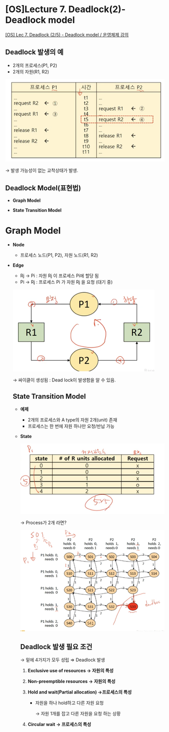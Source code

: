 # [OS]Lecture 7. Deadlock(2)-Deadlock model

[[OS] Lec 7. Deadlock (2/5) - Deadlock model / 운영체제 강의](https://www.youtube.com/watch?v=czjtYkjhtgo&list=PLBrGAFAIyf5rby7QylRc6JxU5lzQ9c4tN&index=20)

## Deadlock 발생의 예

- 2개의 프로세스(P1, P2)
- 2개의 자원(R1, R2)

![Untitled](%5BOS%5DLecture%207%20Deadlock(2)-Deadlock%20model%20cd834c3928c141c8a446fd9c396bfd7a/Untitled.png)

→ 발생 가능성이 없는 교착상태가 발생.

## Deadlock Model(표현법)

- **Graph Model**

- **State Transition Model**

# Graph Model

- **Node**
    - 프로세스 노드(P1, P2), 자원 노드(R1, R2)
- **Edge**
    - Rj → Pi : 자원 Rj 이 프로세스 Pi에 할당 됨
    - Pi → Rj : 프로세스 Pi 가 자원 Rj 을 요청 (대기 중)

    ![Untitled](%5BOS%5DLecture%207%20Deadlock(2)-Deadlock%20model%20cd834c3928c141c8a446fd9c396bfd7a/Untitled%201.png)

    → 싸이클이 생성됨 : Dead lock이 발생함을 알 수 있음.

    ## State Transition Model

    - **예제**
        - 2개의 프로세스와 A type의 자원 2개(unit) 존재
        - 프로세스는 한 번에 자원 하나만 요청/반납 가능

    - **State**

        ![Untitled](%5BOS%5DLecture%207%20Deadlock(2)-Deadlock%20model%20cd834c3928c141c8a446fd9c396bfd7a/Untitled%202.png)

        → Process가 2개 라면?

        ![Untitled](%5BOS%5DLecture%207%20Deadlock(2)-Deadlock%20model%20cd834c3928c141c8a446fd9c396bfd7a/Untitled%203.png)

        ## Deadlock 발생 필요 조건

        → 밑에 4가지가 모두 성립 ⇒ Deadlock 발생

        1. **Exclusive use of resources → 자원의 특성**
        2. **Non-preemptible resources → 자원의 특성**
        3. **Hold and wait(Partial allocation) →프로세스의 특성**
            - 자원을 하나 hold하고 다른 자원 요청

                → 자원 1개를 잡고 다른 자원을 요청 하는 상황

        4. **Circular wait → 프로세스의 특성**